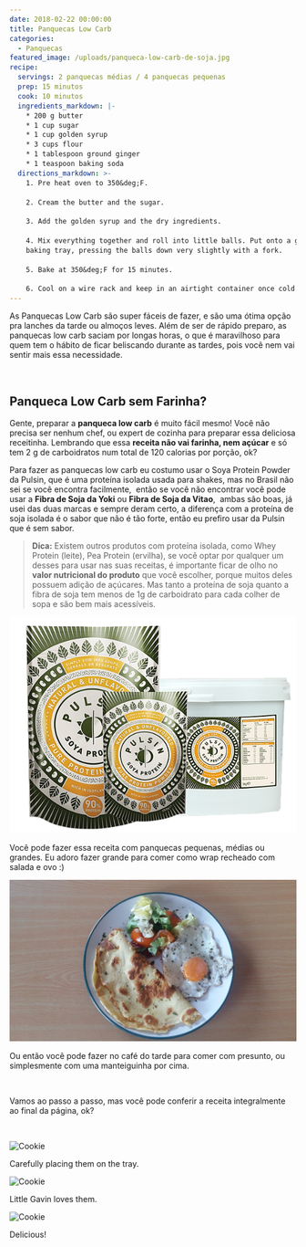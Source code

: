 ```yaml
---
date: 2018-02-22 00:00:00
title: Panquecas Low Carb
categories:
  - Panquecas
featured_image: /uploads/panqueca-low-carb-de-soja.jpg
recipe:
  servings: 2 panquecas médias / 4 panquecas pequenas
  prep: 15 minutos
  cook: 10 minutos
  ingredients_markdown: |-
    * 200 g butter
    * 1 cup sugar
    * 1 cup golden syrup
    * 3 cups flour
    * 1 tablespoon ground ginger
    * 1 teaspoon baking soda
  directions_markdown: >-
    1. Pre heat oven to 350&deg;F.

    2. Cream the butter and the sugar.

    3. Add the golden syrup and the dry ingredients.

    4. Mix everything together and roll into little balls. Put onto a greased
    baking tray, pressing the balls down very slightly with a fork.

    5. Bake at 350&deg;F for 15 minutes.

    6. Cool on a wire rack and keep in an airtight container once cold.
---
```


As Panquecas Low Carb s&atilde;o super f&aacute;ceis de fazer, e s&atilde;o uma &oacute;tima op&ccedil;&atilde;o pra lanches da tarde ou almo&ccedil;os leves. Al&eacute;m de ser de r&aacute;pido preparo, as panquecas low carb saciam por longas horas, o que &eacute; maravilhoso para quem tem o h&aacute;bito de ficar beliscando durante as tardes, pois voc&ecirc; nem vai sentir mais essa necessidade.

&nbsp;

## Panqueca Low Carb sem Farinha?

Gente, preparar a **panqueca low carb** &eacute; muito f&aacute;cil mesmo! Voc&ecirc; n&atilde;o precisa ser nenhum chef, ou expert de cozinha para preparar essa deliciosa receitinha. Lembrando que essa **receita n&atilde;o vai farinha, nem a&ccedil;&uacute;car** e s&oacute; tem 2 g de carboidratos num total de 120 calorias por por&ccedil;&atilde;o, ok?

Para fazer as panquecas low carb eu costumo usar o Soya Protein Powder da Pulsin, que &eacute; uma prote&iacute;na isolada usada para shakes, mas no Brasil n&atilde;o sei se voc&ecirc; encontra facilmente,&nbsp; ent&atilde;o se voc&ecirc; n&atilde;o encontrar voc&ecirc; pode usar a **Fibra de Soja da Yoki** ou **Fibra de Soja da Vitao**,&nbsp; ambas s&atilde;o boas, j&aacute; usei das duas marcas e sempre deram certo, a diferen&ccedil;a com a prote&iacute;na de soja isolada &eacute; o sabor que n&atilde;o &eacute; t&atilde;o forte, ent&atilde;o eu prefiro usar da Pulsin que &eacute; sem sabor.

> **Dica:** Existem outros produtos com prote&iacute;na isolada, como Whey Protein (leite), Pea Protein (ervilha), se voc&ecirc; optar por qualquer um desses para usar nas suas receitas, &eacute; importante ficar de olho no **valor nutricional do produto** que voc&ecirc; escolher, porque muitos deles possuem adi&ccedil;&atilde;o de a&ccedil;&uacute;cares. Mas tanto a prote&iacute;na de soja quanto a fibra de soja tem menos de 1g de carboidrato para cada colher de sopa e s&atilde;o bem mais acess&iacute;veis.

![](/uploads/versions/soya-all-3-sizes-web---x----600-451x---.png)

Voc&ecirc; pode fazer essa receita com panquecas pequenas, m&eacute;dias ou grandes. Eu adoro fazer grande para comer como wrap recheado com salada e ovo :)

![](/uploads/versions/panqueca-low-carb-grande-sem-farinha---x----1560-877x---.jpg)

Ou ent&atilde;o voc&ecirc; pode fazer no caf&eacute; do tarde para comer com presunto, ou simplesmente com uma manteiguinha por cima.

&nbsp;

Vamos ao passo a passo, mas voc&ecirc; pode conferir a receita integralmente ao final da p&aacute;gina, ok?

&nbsp;

![Cookie](https://source.unsplash.com/euGck1ifvp0)

Carefully placing them on the tray.

![Cookie](https://source.unsplash.com/RUPPakds28k)

Little Gavin loves them.

![Cookie](https://source.unsplash.com/YnrSLOAjOEA)

Delicious!